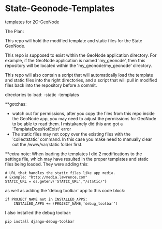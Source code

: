 # State-Geonode-Templates
templates for 2C-GeoNode

The Plan:

This repo will hold the modified template and static files for the State GeoNode. 

This repo is supposed to exist within the GeoNode application directory. For example, if the GeoNode application is named 'my_geonode', then this repository will be located within the 'my_geonode/my_geonode' directory.

This repo will also contain a script that will automatically load the template and static files into the right directories, and a script that will pull in modified files back into the repository before a commit.

directories to load:
-static
-templates

**gotchas: 
- watch out for permissions, after you copy the files from this repo inside the GeoNode app, you may need to adjust the permissions for GeoNode to be able to read them. I mistakanely did this and got a 'TemplateDoesNotExist' error
- The static files may not copy over the existing files with the 'collectstatic' command. In this case you make need to manually clear out the /www/var/static folder first. 


**extra note: When loading the templates I did 2 modifications to the settings file, which may have resulted in the proper templates and static files being loaded. They were adding this:

```
# URL that handles the static files like app media.
# Example: "http://media.lawrence.com"
STATIC_URL = os.getenv('STATIC_URL',"/static/")
```

as well as adding the 'debug toolbar' app to this code block:

```
if PROJECT_NAME not in INSTALLED_APPS:
    INSTALLED_APPS += (PROJECT_NAME,'debug_toolbar')
```

I also installed the debug toolbar:

```
pip install django-debug-toolbar
```

